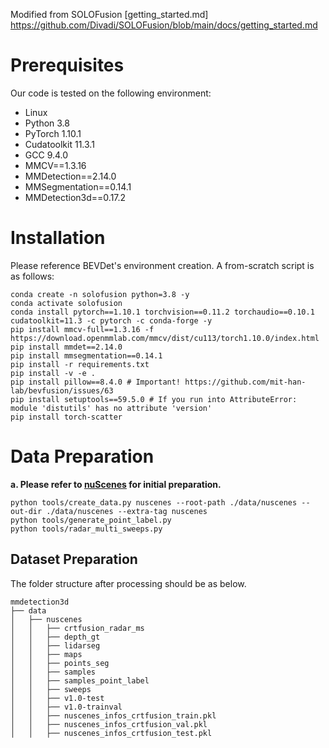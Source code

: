 Modified from SOLOFusion [getting_started.md] https://github.com/Divadi/SOLOFusion/blob/main/docs/getting_started.md


# Prerequisites
Our code is tested on the following environment:
- Linux
- Python 3.8
- PyTorch 1.10.1
- Cudatoolkit 11.3.1 
- GCC 9.4.0
- MMCV==1.3.16
- MMDetection==2.14.0
- MMSegmentation==0.14.1
- MMDetection3d==0.17.2

# Installation
Please reference BEVDet's environment creation. A from-scratch script is as follows:
```shell
conda create -n solofusion python=3.8 -y
conda activate solofusion
conda install pytorch==1.10.1 torchvision==0.11.2 torchaudio==0.10.1 cudatoolkit=11.3 -c pytorch -c conda-forge -y
pip install mmcv-full==1.3.16 -f https://download.openmmlab.com/mmcv/dist/cu113/torch1.10.0/index.html
pip install mmdet==2.14.0
pip install mmsegmentation==0.14.1
pip install -r requirements.txt
pip install -v -e .
pip install pillow==8.4.0 # Important! https://github.com/mit-han-lab/bevfusion/issues/63
pip install setuptools==59.5.0 # If you run into AttributeError: module 'distutils' has no attribute 'version'
pip install torch-scatter
```
# Data Preparation

**a. Please refer to [nuScenes](datasets/nuscenes_det.md) for initial preparation.**

```shell
python tools/create_data.py nuscenes --root-path ./data/nuscenes --out-dir ./data/nuscenes --extra-tag nuscenes
python tools/generate_point_label.py
python tools/radar_multi_sweeps.py
```

## Dataset Preparation

The folder structure after processing should be as below.

```
mmdetection3d
├── data
│   ├── nuscenes
│   │   ├── crtfusion_radar_ms
│   │   ├── depth_gt
│   │   ├── lidarseg
│   │   ├── maps
│   │   ├── points_seg
│   │   ├── samples
│   │   ├── samples_point_label
│   │   ├── sweeps
│   │   ├── v1.0-test
│   │   ├── v1.0-trainval
│   │   ├── nuscenes_infos_crtfusion_train.pkl
│   │   ├── nuscenes_infos_crtfusion_val.pkl
│   │   ├── nuscenes_infos_crtfusion_test.pkl